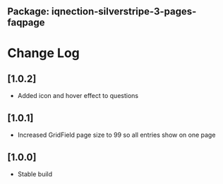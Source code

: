 ## Package: iqnection-silverstripe-3-pages-faqpage
# Change Log


## [1.0.2]
- Added icon and hover effect to questions

## [1.0.1]
- Increased GridField page size to 99 so all entries show on one page

## [1.0.0]
- Stable build